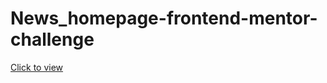 # News_homepage-frontend-mentor-challenge

[Click to view](https://mohdadil2k.github.io/News_homepage-frontend-mentor-challenge)
